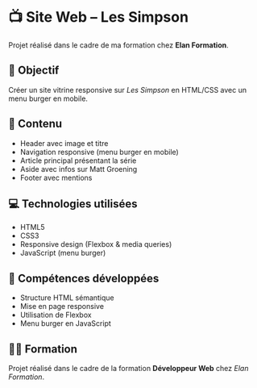 # 📺 Site Web – Les Simpson

Projet réalisé dans le cadre de ma formation chez **Elan Formation**.

## 🎯 Objectif

Créer un site vitrine responsive sur *Les Simpson* en HTML/CSS avec un menu burger en mobile.

## 📄 Contenu

- Header avec image et titre
- Navigation responsive (menu burger en mobile)
- Article principal présentant la série
- Aside avec infos sur Matt Groening
- Footer avec mentions

## 💻 Technologies utilisées

- HTML5
- CSS3
- Responsive design (Flexbox & media queries)
- JavaScript (menu burger)

## 🧠 Compétences développées

- Structure HTML sémantique
- Mise en page responsive
- Utilisation de Flexbox
- Menu burger en JavaScript

## 👨‍🎓 Formation

Projet réalisé dans le cadre de la formation **Développeur Web** chez *Elan Formation*.
